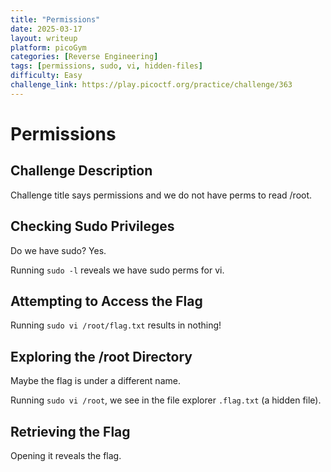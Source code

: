 ```yaml
---
title: "Permissions"
date: 2025-03-17
layout: writeup
platform: picoGym
categories: [Reverse Engineering]
tags: [permissions, sudo, vi, hidden-files]
difficulty: Easy
challenge_link: https://play.picoctf.org/practice/challenge/363
---
```


# Permissions

## Challenge Description

Challenge title says permissions and we do not have perms to read /root.

## Checking Sudo Privileges

Do we have sudo? Yes.

Running `sudo -l` reveals we have sudo perms for vi.

## Attempting to Access the Flag

Running `sudo vi /root/flag.txt` results in nothing!

## Exploring the /root Directory

Maybe the flag is under a different name.

Running `sudo vi /root`, we see in the file explorer `.flag.txt` (a hidden file).

## Retrieving the Flag

Opening it reveals the flag.
